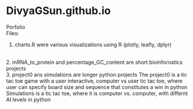 # DivyaGSun.github.io

Porfolio <br />
Files: <br />
1. charts.R were various visualizations using R (plotly, leafly, dplyr) <br />
<br />
2. mRNA_to_protein and percentage_GC_content are short bioinfornatics projects
<br />
3. project0 ans simulations are longer python projects
The project0 is a tic tac toe game with a user interactive, computer vs user tic tac toe, where user can specify board size and sequence that constitutes a win in python <br />
Simulations is a tic tac toe, where it is computer vs. computer, with differnt AI levels in python


